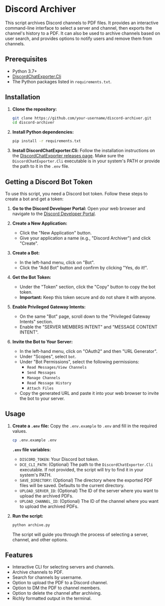 # Discord Archiver

This script archives Discord channels to PDF files. It provides an interactive command-line interface to select a server and channel, then exports the channel's history to a PDF. It can also be used to archive channels based on user search, and provides options to notify users and remove them from channels.

## Prerequisites

- Python 3.7+
- [DiscordChatExporter.Cli](https://github.com/Tyrrrz/DiscordChatExporter)
- The Python packages listed in `requirements.txt`.

## Installation

1.  **Clone the repository:**
    ```bash
    git clone https://github.com/your-username/discord-archiver.git
    cd discord-archiver
    ```

2.  **Install Python dependencies:**
    ```bash
    pip install -r requirements.txt
    ```

3.  **Install DiscordChatExporter.Cli:**
    Follow the installation instructions on the [DiscordChatExporter releases page](https://github.com/Tyrrrz/DiscordChatExporter/releases). Make sure the `DiscordChatExporter.Cli` executable is in your system's PATH or provide the path to it in the `.env` file.

## Getting a Discord Bot Token

To use this script, you need a Discord bot token. Follow these steps to create a bot and get a token:

1.  **Go to the Discord Developer Portal:**
    Open your web browser and navigate to the [Discord Developer Portal](https://discord.com/developers/applications).

2.  **Create a New Application:**
    - Click the "New Application" button.
    - Give your application a name (e.g., "Discord Archiver") and click "Create".

3.  **Create a Bot:**
    - In the left-hand menu, click on "Bot".
    - Click the "Add Bot" button and confirm by clicking "Yes, do it!".

4.  **Get the Bot Token:**
    - Under the "Token" section, click the "Copy" button to copy the bot token.
    - **Important:** Keep this token secure and do not share it with anyone.

5.  **Enable Privileged Gateway Intents:**
    - On the same "Bot" page, scroll down to the "Privileged Gateway Intents" section.
    - Enable the "SERVER MEMBERS INTENT" and "MESSAGE CONTENT INTENT".

6.  **Invite the Bot to Your Server:**
    - In the left-hand menu, click on "OAuth2" and then "URL Generator".
    - Under "Scopes", select `bot`.
    - Under "Bot Permissions", select the following permissions:
        - `Read Messages/View Channels`
        - `Send Messages`
        - `Manage Channels`
        - `Read Message History`
        - `Attach Files`
    - Copy the generated URL and paste it into your web browser to invite the bot to your server.

## Usage

1.  **Create a `.env` file:**
    Copy the `.env.example` to `.env` and fill in the required values.
    ```bash
    cp .env.example .env
    ```

    **`.env` file variables:**

    - `DISCORD_TOKEN`: Your Discord bot token.
    - `DCE_CLI_PATH`: (Optional) The path to the `DiscordChatExporter.Cli` executable. If not provided, the script will try to find it in your system's PATH.
    - `SAVE_DIRECTORY`: (Optional) The directory where the exported PDF files will be saved. Defaults to the current directory.
    - `UPLOAD_SERVER_ID`: (Optional) The ID of the server where you want to upload the archived PDFs.
    - `UPLOAD_CHANNEL_ID`: (Optional) The ID of the channel where you want to upload the archived PDFs.

2.  **Run the script:**
    ```bash
    python archive.py
    ```

    The script will guide you through the process of selecting a server, channel, and other options.

## Features

- Interactive CLI for selecting servers and channels.
- Archive channels to PDF.
- Search for channels by username.
- Option to upload the PDF to a Discord channel.
- Option to DM the PDF to channel members.
- Option to delete the channel after archiving.
- Richly formatted output in the terminal.
